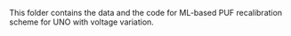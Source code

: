 This folder contains the data and the code for ML-based PUF recalibration scheme for UNO with voltage variation. 
